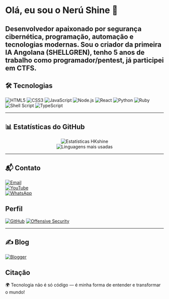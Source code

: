 
# Olá, eu sou o Nerú Shine 👋

Desenvolvedor apaixonado por segurança cibernética, programação, automação e tecnologias modernas. Sou o criador da primeira IA Angolana (SHELLGREN), tenho 5 anos de trabalho como programador/pentest, já participei em CTFS. 
---


## 🛠️ Tecnologias

![HTML5](https://img.shields.io/badge/HTML5-E34F26?style=for-the-badge&logo=html5&logoColor=white)
![CSS3](https://img.shields.io/badge/CSS3-1572B6?style=for-the-badge&logo=css3&logoColor=white)
![JavaScript](https://img.shields.io/badge/JavaScript-F7DF1E?style=for-the-badge&logo=javascript&logoColor=black)
![Node.js](https://img.shields.io/badge/Node.js-339933?style=for-the-badge&logo=nodedotjs&logoColor=white)
![React](https://img.shields.io/badge/React-20232A?style=for-the-badge&logo=react&logoColor=61DAFB)
![Python](https://img.shields.io/badge/Python-3776AB?style=for-the-badge&logo=python&logoColor=white)
![Ruby](https://img.shields.io/badge/Ruby-CC342D?style=for-the-badge&logo=ruby&logoColor=white)
![Shell Script](https://img.shields.io/badge/Shell_Script-121011?style=for-the-badge&logo=gnu-bash&logoColor=white)
![TypeScript](https://img.shields.io/badge/TypeScript-3178C6?style=for-the-badge&logo=typescript&logoColor=white)

---

## 📊 Estatísticas do GitHub

<p align="center">
  <img src="https://github-readme-stats.vercel.app/api?username=HKshine&show_icons=true&theme=github_dark" alt="Estatísticas HKshine"/>
  <br/>
  <img src="https://github-readme-stats.vercel.app/api/top-langs/?username=HKshine&layout=compact&theme=github_dark" alt="Linguagens mais usadas"/>
</p>

---

## 📬 Contato

[![Email](https://img.shields.io/badge/Gmail-nerushine3@gmail.com-D14836?style=for-the-badge&logo=gmail&logoColor=white)](mailto:nerushine3@gmail.com)  
[![YouTube](https://img.shields.io/badge/YouTube-Treinamento_Hacker-FF0000?style=for-the-badge&logo=youtube&logoColor=white)](https://www.youtube.com/@Treinamento-hacker)  
[![WhatsApp](https://img.shields.io/badge/WhatsApp-Conversar-25D366?style=for-the-badge&logo=whatsapp&logoColor=white)](https://wa.me/948317617)

## Perfil

[![GitHub](https://img.shields.io/badge/GitHub-HKshine-181717?style=for-the-badge&logo=github)](https://github.com/HKshine) 
[![Offensive Security](https://img.shields.io/badge/Curso-Offensive_Security-red?style=for-the-badge&logo=hackthebox&logoColor=white)](https://www.offensive-security.com) 

---

## ✍️ Blog

[![Blogger](https://img.shields.io/badge/Blogger-FF5722?style=for-the-badge&logo=blogger&logoColor=white)](https://shellgren.blogspot.com)



## Citação 
🌍 Tecnologia não é só código — é minha forma de entender e transformar o mundo! 
